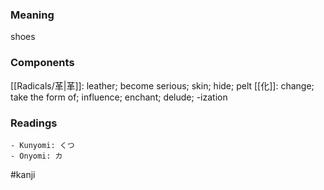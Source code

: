 ### Meaning

shoes

### Components

[[Radicals/革|革]]: leather; become serious; skin; hide; pelt [[化]]: change; take the form of; influence; enchant; delude; -ization

### Readings

```
- Kunyomi: くつ
- Onyomi: カ
```

#kanji